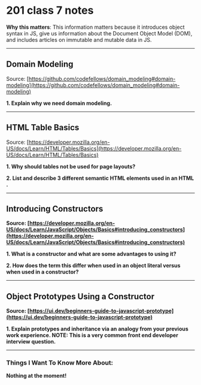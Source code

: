 # 201 class 7 notes

**Why this matters**: This information matters because it introduces object syntax in JS, give us information about the Document Object Model (DOM), and includes articles on immutable and mutable data in JS.

------------------------------------

## Domain Modeling

Source: [https://github.com/codefellows/domain_modeling#domain-modeling](https://github.com/codefellows/domain_modeling#domain-modeling)

**1. Explain why we need domain modeling.**



------------------------

## HTML Table Basics

Source: [https://developer.mozilla.org/en-US/docs/Learn/HTML/Tables/Basics](https://developer.mozilla.org/en-US/docs/Learn/HTML/Tables/Basics)

**1. Why should tables not be used for page layouts?**



**2. List and describe 3 different semantic HTML elements used in an HTML <table>.**



-----------------------


## Introducing Constructors

Source: [https://developer.mozilla.org/en-US/docs/Learn/JavaScript/Objects/Basics#introducing_constructors](https://developer.mozilla.org/en-US/docs/Learn/JavaScript/Objects/Basics#introducing_constructors)

**1. What is a constructor and what are some advantages to using it?**



**2. How does the term this differ when used in an object literal versus when used in a constructor?**





-------------------------

## Object Prototypes Using a Constructor

Source: [https://ui.dev/beginners-guide-to-javascript-prototype](https://ui.dev/beginners-guide-to-javascript-prototype)


**1. Explain prototypes and inheritance via an analogy from your previous work experience. NOTE: This is a very common front end developer interview question.**




------------------------------------
### Things I Want To Know More About:
Nothing at the moment!